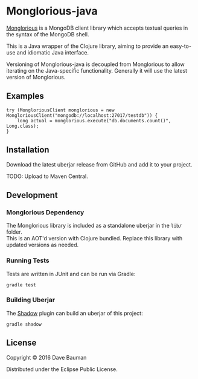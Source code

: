 # Monglorious-java

[Monglorious](https://baumandm.github.io/monglorious/) is a MongoDB client library which
accepts textual queries in the syntax of the MongoDB shell.

This is a Java wrapper of the Clojure library, aiming to provide an easy-to-use and idiomatic Java interface.

Versioning of Monglorious-java is decoupled from Monglorious to allow iterating on the Java-specific functionality.  Generally it will use the latest version of Monglorious.

## Examples

    try (MongloriousClient monglorious = new MongloriousClient("mongodb://localhost:27017/testdb")) {
        long actual = monglorious.execute("db.documents.count()", Long.class);
    }

## Installation

Download the latest uberjar release from GitHub and add it to your project.

TODO: Upload to Maven Central.

## Development

### Monglorious Dependency

The Monglorious library is included as a standalone uberjar in the `lib/` folder.  
This is an AOT'd version with Clojure bundled. 
Replace this library with updated versions as needed.

### Running Tests

Tests are written in JUnit and can be run via Gradle:

    gradle test
    
### Building Uberjar

The [Shadow](http://imperceptiblethoughts.com/shadow/) plugin can build an uberjar of this project:

    gradle shadow

## License

Copyright © 2016 Dave Bauman

Distributed under the Eclipse Public License.
